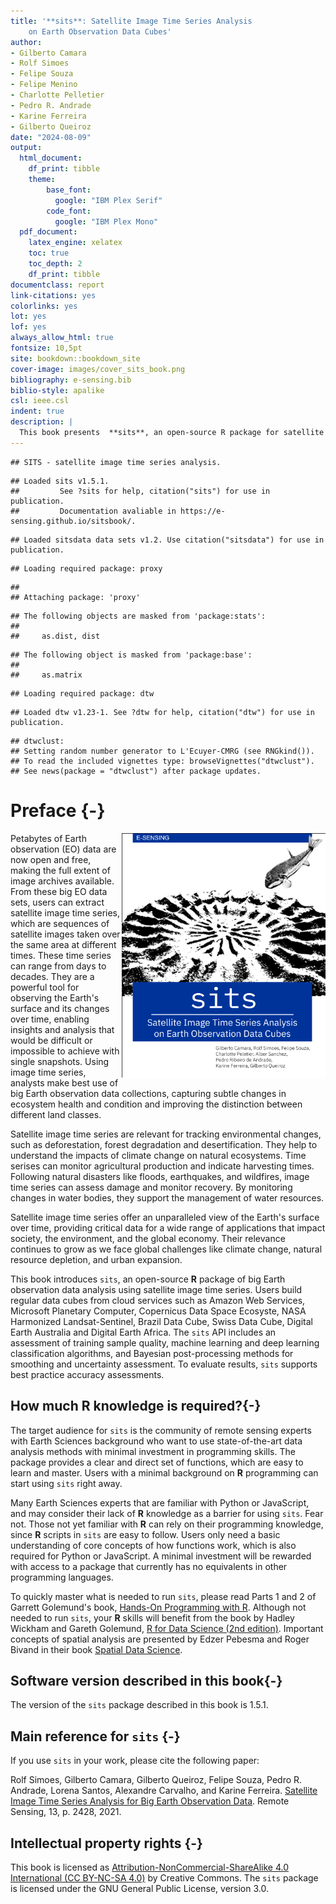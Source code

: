 ```yaml
--- 
title: '**sits**: Satellite Image Time Series Analysis 
    on Earth Observation Data Cubes'
author:
- Gilberto Camara
- Rolf Simoes
- Felipe Souza
- Felipe Menino
- Charlotte Pelletier
- Pedro R. Andrade
- Karine Ferreira
- Gilberto Queiroz
date: "2024-08-09"
output:
  html_document: 
    df_print: tibble
    theme:
        base_font:
          google: "IBM Plex Serif"
        code_font:
          google: "IBM Plex Mono"
  pdf_document: 
    latex_engine: xelatex
    toc: true
    toc_depth: 2 
    df_print: tibble
documentclass: report
link-citations: yes
colorlinks: yes
lot: yes
lof: yes
always_allow_html: true
fontsize: 10,5pt
site: bookdown::bookdown_site
cover-image: images/cover_sits_book.png
bibliography: e-sensing.bib
biblio-style: apalike
csl: ieee.csl
indent: true
description: |
  This book presents  **sits**, an open-source R package for satellite image time series analysis. The package supports the application of machine learning techniques for classifying image time series obtained from Earth observation data cubes.
---
```




```
## SITS - satellite image time series analysis.
```

```
## Loaded sits v1.5.1.
##         See ?sits for help, citation("sits") for use in publication.
##         Documentation avaliable in https://e-sensing.github.io/sitsbook/.
```

```
## Loaded sitsdata data sets v1.2. Use citation("sitsdata") for use in publication.
```

```
## Loading required package: proxy
```

```
## 
## Attaching package: 'proxy'
```

```
## The following objects are masked from 'package:stats':
## 
##     as.dist, dist
```

```
## The following object is masked from 'package:base':
## 
##     as.matrix
```

```
## Loading required package: dtw
```

```
## Loaded dtw v1.23-1. See ?dtw for help, citation("dtw") for use in publication.
```

```
## dtwclust:
## Setting random number generator to L'Ecuyer-CMRG (see RNGkind()).
## To read the included vignettes type: browseVignettes("dtwclust").
## See news(package = "dtwclust") after package updates.
```




# Preface {-}

<a href="https://github.com/e-sensing/sitsbook"><img class="cover" src="images/cover_sits_book.png" width="326" align="right" alt="Cover image" /></a>

Petabytes of Earth observation (EO) data are now open and free, making the full extent of image archives available. From these big EO data sets, users can extract satellite image time series, which are sequences of satellite images taken over the same area at different times. These time series can range from days to decades. They are a powerful tool for observing the Earth's surface and its changes over time, enabling insights and analysis that would be difficult or impossible to achieve with single snapshots.   Using image time series, analysts make best use of big Earth observation data collections, capturing subtle changes in ecosystem health and condition and improving the distinction between different land classes.

Satellite image time series are relevant for tracking environmental changes, such as deforestation, forest degradation and desertification. They help to understand the impacts of climate change on natural ecosystems. Time serises can monitor agricultural production and indicate harvesting times. Following natural disasters like floods, earthquakes, and wildfires, image time series can assess damage and monitor recovery.  By monitoring changes in water bodies, they support the management of water resources. 

Satellite image time series offer an unparalleled view of the Earth's surface over time, providing critical data for a wide range of applications that impact society, the environment, and the global economy. Their relevance continues to grow as we face global challenges like climate change, natural resource depletion, and urban expansion.

This book introduces `sits`, an open-source **R** package of big Earth observation data analysis using satellite image time series. Users build regular data cubes from cloud services such as Amazon Web Services, Microsoft Planetary Computer, Copernicus Data Space Ecosyste, NASA Harmonized Landsat-Sentinel, Brazil Data Cube, Swiss Data Cube, Digital Earth Australia and Digital Earth Africa. The `sits` API includes an assessment of training sample quality, machine learning and deep learning classification algorithms, and Bayesian post-processing methods for smoothing and uncertainty assessment. To evaluate results, `sits` supports best practice accuracy assessments.

## How much R knowledge is required?{-}

The target audience for `sits` is the community of remote sensing experts with Earth Sciences background who want to use state-of-the-art data analysis methods with minimal investment in programming skills. The package provides a clear and direct set of functions, which are easy to learn and master. Users with a minimal background on **R** programming can start using `sits` right away. 

Many Earth Sciences experts that are familiar with Python or JavaScript, and may consider their lack of **R** knowledge as a barrier for using `sits`. Fear not. Those not yet familiar with **R** can rely on their programming knowledge, since **R** scripts in `sits` are easy to follow. Users only need a basic understanding of core concepts of how functions work, which is also required for Python or JavaScript. A minimal investment will be rewarded with access to a package that currently has no equivalents in other programming languages.

To quickly master what is needed to run `sits`, please read Parts 1 and 2 of Garrett Golemund's book, [Hands-On Programming with R](https://rstudio-education.github.io/hopr/). Although not needed to run `sits`, your **R** skills will benefit from the book by Hadley Wickham and Gareth Golemund, [R for Data Science (2nd edition)](https://r4ds.hadley.nz/). Important concepts of spatial analysis are presented by Edzer Pebesma and Roger Bivand in their book [Spatial Data Science](https://r-spatial.org/book/).

## Software version described in this book{-}

The version of the `sits` package described in this book is 1.5.1.

## Main reference for `sits` {-}

If you use `sits` in your work, please cite the following paper: 

Rolf Simoes, Gilberto Camara, Gilberto Queiroz, Felipe Souza, Pedro R. Andrade,  Lorena Santos, Alexandre Carvalho, and Karine Ferreira. [Satellite Image Time Series Analysis for Big Earth Observation Data]([https://doi.org/10.3390/rs13132428). Remote Sensing, 13, p. 2428, 2021.

## Intellectual property rights {-}

This book is licensed as [Attribution-NonCommercial-ShareAlike 4.0 International (CC BY-NC-SA 4.0)](https://creativecommons.org/licenses/by-nc-sa/4.0/) by Creative Commons. The `sits` package is licensed under the GNU General Public License, version 3.0. 
